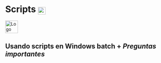 # Scripts <img src="https://external-content.duckduckgo.com/iu/?u=https%3A%2F%2Ficon-library.com%2Fimages%2Fbash-icon%2Fbash-icon-24.jpg&f=1&nofb=1&ipt=d2306af2433146315fcde0baacc135c7fcee4b49b041cfddf26af74bdf105d60" width="24" height="24" alt="Logo de Bash" style="vertical-align: bottom;">




<a href="https://www.microsoft.com/es-xl/windows?r=1">
  <img src="https://external-content.duckduckgo.com/iu/?u=http%3A%2F%2Fwww.pngall.com%2Fwp-content%2Fuploads%2F2%2FWindows-Logo-PNG-Images.png&f=1&nofb=1&ipt=1fee5347e43373cf05742ab91b0d9d2a5d3c69e067c7aadb10938aec431cb8be" width="40" height="40" alt="Logo de Windows">
</a>


## Usando scripts en Windows batch + *Preguntas importantes*
